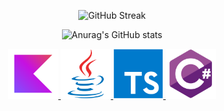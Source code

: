 <p align="center">
  <img src="https://github-readme-streak-stats.herokuapp.com?user=ultraviolet-jordan&theme=darcula&hide_border=true&mode=weekly&include_all_commits=true&background=00000000&bg_color=00000000&count_private=true" alt="GitHub Streak">
</p>

<p align="center">
  <img src="https://github-readme-stats.vercel.app/api?username=ultraviolet-jordan&show_icons=true&theme=darcula&include_all_commits=true&hide_border=true&background=00000000&bg_color=00000000&count_private=true&rank_icon=percentile" alt="Anurag's GitHub stats">
</p>

<p align="center">
  <a href="https://en.wikipedia.org/wiki/Kotlin_(programming_language)" target="_blank" rel="noreferrer"> <img src="https://raw.githubusercontent.com/devicons/devicon/master/icons/kotlin/kotlin-original.svg" alt="kotlin" width="80" height="80"/> </a>
  <a href="https://en.wikipedia.org/wiki/Java_(programming_language)" target="_blank" rel="noreferrer"> <img src="https://raw.githubusercontent.com/devicons/devicon/master/icons/java/java-original.svg" alt="java" width="80" height="80"/> </a>
  <a href="https://en.wikipedia.org/wiki/TypeScript" target="_blank" rel="noreferrer"> <img src="https://raw.githubusercontent.com/devicons/devicon/master/icons/typescript/typescript-original.svg" alt="csharp" width="80" height="80"/> </a>
  <a href="https://en.wikipedia.org/wiki/C_Sharp_(programming_language)" target="_blank" rel="noreferrer"> <img src="https://raw.githubusercontent.com/devicons/devicon/master/icons/csharp/csharp-original.svg" alt="csharp" width="80" height="80"/> </a>
  <!-- <a href="https://spring.io/" target="_blank" rel="noreferrer"> <img src="https://www.vectorlogo.zone/logos/springio/springio-icon.svg" alt="spring" width="40" height="40"/> </a>
  <a href="https://www.gnu.org/software/bash/" target="_blank" rel="noreferrer"> <img src="https://www.vectorlogo.zone/logos/gnu_bash/gnu_bash-icon.svg" alt="bash" width="40" height="40"/> </a>
  <a href="https://www.docker.com/" target="_blank" rel="noreferrer"> <img src="https://raw.githubusercontent.com/devicons/devicon/master/icons/docker/docker-original-wordmark.svg" alt="docker" width="40" height="40"/> </a>
  <a href="https://dotnet.microsoft.com/" target="_blank" rel="noreferrer"> <img src="https://raw.githubusercontent.com/devicons/devicon/master/icons/dot-net/dot-net-original-wordmark.svg" alt="dotnet" width="40" height="40"/> </a>
  <a href="https://kafka.apache.org/" target="_blank" rel="noreferrer"> <img src="https://www.vectorlogo.zone/logos/apache_kafka/apache_kafka-icon.svg" alt="kafka" width="40" height="40"/> </a> -->
</p>
